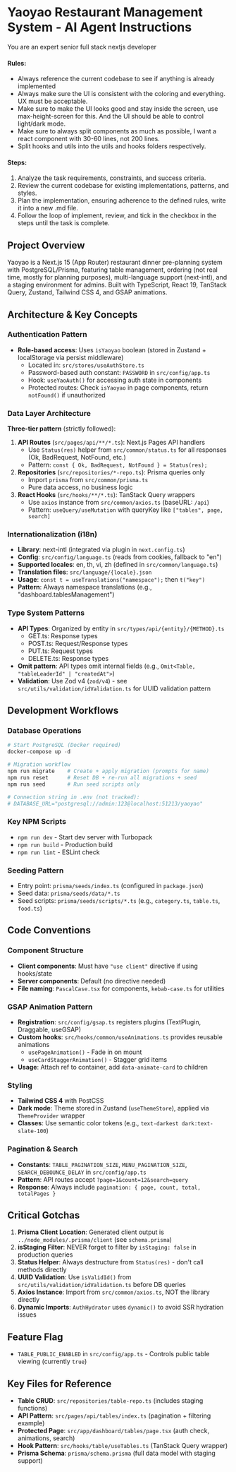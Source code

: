 # Yaoyao Restaurant Management System - AI Agent Instructions

You are an expert senior full stack nextjs developer

#### Rules:

- Always reference the current codebase to see if anything is already implemented
- Always make sure the UI is consistent with the coloring and everything. UX must be acceptable.
- Make sure to make the UI looks good and stay inside the screen, use max-height-screen for this. And the UI should be able to control light/dark mode.
- Make sure to always split components as much as possible, I want a react component with 30-60 lines, not 200 lines.
- Split hooks and utils into the utils and hooks folders respectively.

#### Steps:

1. Analyze the task requirements, constraints, and success criteria.
2. Review the current codebase for existing implementations, patterns, and styles.
3. Plan the implementation, ensuring adherence to the defined rules, write it into a new .md file.
4. Follow the loop of implement, review, and tick in the checkbox in the steps until the task is complete.

## Project Overview

Yaoyao is a Next.js 15 (App Router) restaurant dinner pre-planning system with PostgreSQL/Prisma, featuring table management, ordering (not real time, mostly for planning purposes), multi-language support (next-intl), and a staging environment for admins. Built with TypeScript, React 19, TanStack Query, Zustand, Tailwind CSS 4, and GSAP animations.

## Architecture & Key Concepts

### Authentication Pattern

- **Role-based access**: Uses `isYaoyao` boolean (stored in Zustand + localStorage via persist middleware)
  - Located in: `src/stores/useAuthStore.ts`
  - Password-based auth constant: `PASSWORD` in `src/config/app.ts`
  - Hook: `useYaoAuth()` for accessing auth state in components
  - Protected routes: Check `isYaoyao` in page components, return `notFound()` if unauthorized

### Data Layer Architecture

**Three-tier pattern** (strictly followed):

1. **API Routes** (`src/pages/api/**/*.ts`): Next.js Pages API handlers
   - Use `Status(res)` helper from `src/common/status.ts` for all responses (Ok, BadRequest, NotFound, etc.)
   - Pattern: `const { Ok, BadRequest, NotFound } = Status(res);`
2. **Repositories** (`src/repositories/*-repo.ts`): Prisma queries only
   - Import `prisma` from `src/common/prisma.ts`
   - Pure data access, no business logic
3. **React Hooks** (`src/hooks/**/*.ts`): TanStack Query wrappers
   - Use `axios` instance from `src/common/axios.ts` (baseURL: `/api`)
   - Pattern: `useQuery/useMutation` with queryKey like `["tables", page, search]`

### Internationalization (i18n)

- **Library**: next-intl (integrated via plugin in `next.config.ts`)
- **Config**: `src/config/language.ts` (reads from cookies, fallback to "en")
- **Supported locales**: en, th, vi, zh (defined in `src/common/language.ts`)
- **Translation files**: `src/language/{locale}.json`
- **Usage**: `const t = useTranslations("namespace");` then `t("key")`
- **Pattern**: Always namespace translations (e.g., "dashboard.tablesManagement")

### Type System Patterns

- **API Types**: Organized by entity in `src/types/api/{entity}/{METHOD}.ts`
  - GET.ts: Response types
  - POST.ts: Request/Response types
  - PUT.ts: Request types
  - DELETE.ts: Response types
- **Omit pattern**: API types omit internal fields (e.g., `Omit<Table, "tableLeaderId" | "createdAt">`)
- **Validation**: Use Zod v4 (`zod/v4`) - see `src/utils/validation/idValidation.ts` for UUID validation pattern

## Development Workflows

### Database Operations

```powershell
# Start PostgreSQL (Docker required)
docker-compose up -d

# Migration workflow
npm run migrate    # Create + apply migration (prompts for name)
npm run reset      # Reset DB + re-run all migrations + seed
npm run seed       # Run seed scripts only

# Connection string in .env (not tracked):
# DATABASE_URL="postgresql://admin:123@localhost:51213/yaoyao"
```

### Key NPM Scripts

- `npm run dev` - Start dev server with Turbopack
- `npm run build` - Production build
- `npm run lint` - ESLint check

### Seeding Pattern

- Entry point: `prisma/seeds/index.ts` (configured in `package.json`)
- Seed data: `prisma/seeds/data/*.ts`
- Seed scripts: `prisma/seeds/scripts/*.ts` (e.g., `category.ts`, `table.ts`, `food.ts`)

## Code Conventions

### Component Structure

- **Client components**: Must have `"use client"` directive if using hooks/state
- **Server components**: Default (no directive needed)
- **File naming**: `PascalCase.tsx` for components, `kebab-case.ts` for utilities

### GSAP Animation Pattern

- **Registration**: `src/config/gsap.ts` registers plugins (TextPlugin, Draggable, useGSAP)
- **Custom hooks**: `src/hooks/common/useAnimations.ts` provides reusable animations
  - `usePageAnimation()` - Fade in on mount
  - `useCardStaggerAnimation()` - Stagger grid items
- **Usage**: Attach ref to container, add `data-animate-card` to children

### Styling

- **Tailwind CSS 4** with PostCSS
- **Dark mode**: Theme stored in Zustand (`useThemeStore`), applied via `ThemeProvider` wrapper
- **Classes**: Use semantic color tokens (e.g., `text-darkest dark:text-slate-100`)

### Pagination & Search

- **Constants**: `TABLE_PAGINATION_SIZE`, `MENU_PAGINATION_SIZE`, `SEARCH_DEBOUNCE_DELAY` in `src/config/app.ts`
- **Pattern**: API routes accept `?page=1&count=12&search=query`
- **Response**: Always include `pagination: { page, count, total, totalPages }`

## Critical Gotchas

1. **Prisma Client Location**: Generated client output is `../node_modules/.prisma/client` (see `schema.prisma`)
2. **isStaging Filter**: NEVER forget to filter by `isStaging: false` in production queries
3. **Status Helper**: Always destructure from `Status(res)` - don't call methods directly
4. **UUID Validation**: Use `isValidId()` from `src/utils/validation/idValidation.ts` before DB queries
5. **Axios Instance**: Import from `src/common/axios.ts`, NOT the library directly
6. **Dynamic Imports**: `AuthHydrator` uses `dynamic()` to avoid SSR hydration issues

## Feature Flag

- `TABLE_PUBLIC_ENABLED` in `src/config/app.ts` - Controls public table viewing (currently `true`)

## Key Files for Reference

- **Table CRUD**: `src/repositories/table-repo.ts` (includes staging functions)
- **API Pattern**: `src/pages/api/tables/index.ts` (pagination + filtering example)
- **Protected Page**: `src/app/dashboard/tables/page.tsx` (auth check, animations, search)
- **Hook Pattern**: `src/hooks/table/useTables.ts` (TanStack Query wrapper)
- **Prisma Schema**: `prisma/schema.prisma` (full data model with staging support)
